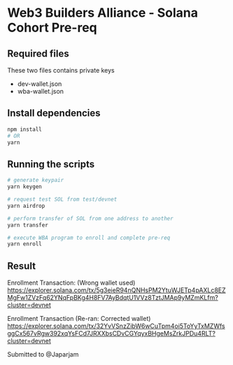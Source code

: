# Web3 Builders Alliance - Solana Cohort Pre-req

## Required files
These two files contains private keys

- dev-wallet.json
- wba-wallet.json

## Install dependencies
```sh
npm install
# OR
yarn
```

## Running the scripts
```sh
# generate keypair
yarn keygen

# request test SOL from test/devnet
yarn airdrop

# perform transfer of SOL from one address to another
yarn transfer

# execute WBA program to enroll and complete pre-req
yarn enroll
```

## Result
Enrollment Transaction: (Wrong wallet used)
https://explorer.solana.com/tx/5g3eieR94nQNHsPM2YtuWJETp4pAXLc8EZMgFw1ZVzFq62YNqFpBKg4H8FV7AyBdqtU1VVz8TztJMAp9yMZmKLfm?cluster=devnet

Enrollment Transaction (Re-ran: Corrected wallet)
https://explorer.solana.com/tx/32YvVSnzZibW6wCuTpm4oi5ToYyTxMZWfsggCx567vRgw392xqYsFCd7JRXXbsCDvCGYqyxBHgeMsZrkJPDu4RLT?cluster=devnet

Submitted to @Japarjam